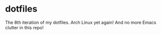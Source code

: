 # dotfiles

The 8th iteration of my dotfiles. Arch Linux yet again! And no more Emacs clutter in this repo!
